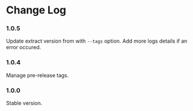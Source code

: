 # Change Log

### 1.0.5

Update extract version from with `--tags` option.
Add more logs details if an error occured.

### 1.0.4

Manage pre-release tags.

### 1.0.0

Stable version.
